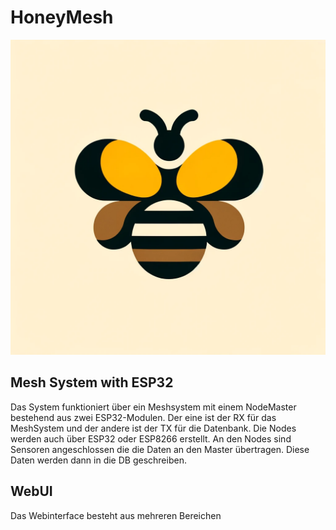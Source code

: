 # HoneyMesh
![alt text](https://github.com/ROCCAT-XOX/HoneyMesh/blob/main/assets/profileExample.png?raw=true)

## Mesh System with ESP32
Das System funktioniert über ein Meshsystem mit einem NodeMaster bestehend aus zwei ESP32-Modulen. Der eine ist der RX für das MeshSystem und der andere ist der TX für die Datenbank. Die Nodes werden auch über ESP32 oder ESP8266 erstellt. An den Nodes sind Sensoren angeschlossen die die Daten an den Master übertragen. Diese Daten werden dann in die DB geschreiben. 

## WebUI
Das Webinterface besteht aus mehreren Bereichen


